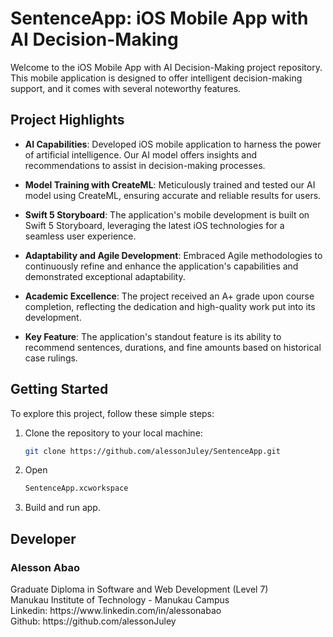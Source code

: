 # SentenceApp: iOS Mobile App with AI Decision-Making

Welcome to the iOS Mobile App with AI Decision-Making project repository. This mobile application is designed to offer intelligent decision-making support, and it comes with several noteworthy features.

## Project Highlights

- **AI Capabilities**: Developed iOS mobile application to harness the power of artificial intelligence. Our AI model offers insights and recommendations to assist in decision-making processes.

- **Model Training with CreateML**: Meticulously trained and tested our AI model using CreateML, ensuring accurate and reliable results for users.

- **Swift 5 Storyboard**: The application's mobile development is built on Swift 5 Storyboard, leveraging the latest iOS technologies for a seamless user experience.

- **Adaptability and Agile Development**: Embraced Agile methodologies to continuously refine and enhance the application's capabilities and demonstrated exceptional adaptability.

- **Academic Excellence**: The project received an A+ grade upon course completion, reflecting the dedication and high-quality work put into its development.

- **Key Feature**: The application's standout feature is its ability to recommend sentences, durations, and fine amounts based on historical case rulings. 

## Getting Started

To explore this project, follow these simple steps:

1. Clone the repository to your local machine:
   ```bash
   git clone https://github.com/alessonJuley/SentenceApp.git
2. Open
   ```bash
   SentenceApp.xcworkspace
3. Build and run app.




## Developer
<h3>Alesson Abao</h3>
Graduate Diploma in Software and Web Development (Level 7)<br>
Manukau Institute of Technology - Manukau Campus <br>
Linkedin: https://www.linkedin.com/in/alessonabao <br>
Github: https://github.com/alessonJuley <br>
